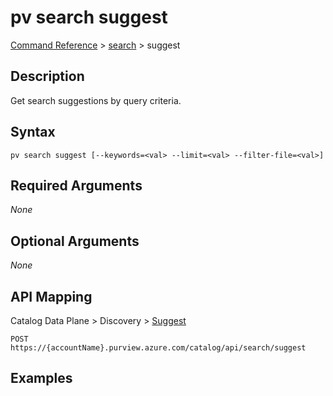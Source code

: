 # pv search suggest
[Command Reference](../../../README.md#command-reference) > [search](./main.md) > suggest

## Description
Get search suggestions by query criteria.

## Syntax
```
pv search suggest [--keywords=<val> --limit=<val> --filter-file=<val>]
```

## Required Arguments
*None*

## Optional Arguments
*None*

## API Mapping
Catalog Data Plane > Discovery > [Suggest](https://docs.microsoft.com/en-us/rest/api/purview/catalogdataplane/discovery/suggest)
```
POST https://{accountName}.purview.azure.com/catalog/api/search/suggest
```

## Examples
```powershell

```